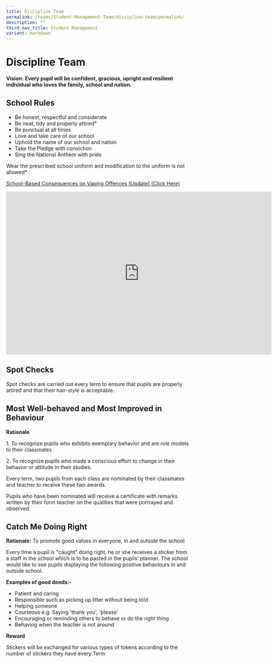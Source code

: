 ```yaml
---
title: Discipline Team
permalink: /teams/Student-Management-Team/discipline-team/permalink/
description: ""
third_nav_title: Student Management
variant: markdown
---
```

Discipline Team
===============

**Vision: Every pupil will be confident, gracious, upright and resilient individual who loves the family, school and nation.**

School Rules
------------

*   Be honest, respectful and considerate
*   Be neat, tidy and properly attired\*
*   Be punctual at all times
*   Love and take care of our school
*   Uphold the name of our school and nation
*   Take the Pledge with conviction
*   Sing the National Anthem with pride

  

Wear the prescribed school uniform and modification to the uniform is not allowed\*

[School-Based Consequences on Vaping Offences (Update) (Click Here)](/files/School_Based_Consequences_for_Vaping__1_.pdf)
<iframe allowfullscreen="true" height="445" width="725" frameborder="0" src="https://docs.google.com/presentation/d/e/2PACX-1vSw16ZXdWwtKBLPvoWwN5MlXVhS6HvY--MlR7isS9Os-0eA-EZaWHnEVxAVPfLDuZZFMZbwM35DuVXz/pubembed?start=true&amp;loop=true&amp;delayms=15000"></iframe>

Spot Checks
-----------

Spot checks are carried out every term to ensure that pupils are properly attired and that their hair-style is acceptable.

Most Well-behaved and Most Improved in Behaviour
------------------------------------------------

**Rationale**

1\. To recognize pupils who exhibits exemplary behavior and are role models to their classmates

2\. To recognize pupils who made a conscious effort to change in their behavior or attitude in their studies.

  

Every term, two pupils from each class are nominated by their classmates and teacher to receive these two awards.

  

Pupils who have been nominated will receive a certificate with remarks written by their form teacher on the qualities that were portrayed and observed.

Catch Me Doing Right
--------------------

**Rationale:**&nbsp;To promote good values in everyone, in and outside the school

  

Every time a pupil is "caught" doing right, he or she receives a sticker from a staff in the school which is to be pasted in the pupils’ planner. The school would like to see pupils displaying the following positive behaviours in and outside school.

  

**Examples of good deeds:-**

*   Patient and caring
*   Responsible such as picking up litter without being told
*   Helping someone
*   Courteous e.g. Saying 'thank you', 'please'
*   Encouraging or reminding others to behave or do the right thing
*   Behaving when the teacher is not around

  

**Reward**

Stickers will be exchanged for various types of tokens according to the number of stickers they have every Term